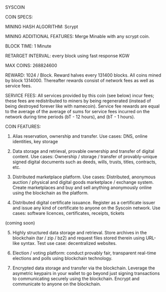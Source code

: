 SYSCOIN

COIN SPECS:

MINING HASH ALGORITHM: Scrypt

MINING ADDITIONAL FEATURES: Merge Minable with any scrypt coin.

BLOCK TIME: 1 Minute

RETARGET INTERVAL: every block using fast response KGW

MAX COINS: 268824600

REWARD: 1024 / Block. Reward halves every 131400 blocks. All coins 
mined by block 1314000. Thereafter rewards consist of network fees as
well as service fees.

SERVICE FEES: All services provided by this coin (see below) incur fees;  these fees
are redistributed to miners by being regenerated (instead of being destroyed
forever like with namecoin). Service fee rewards are equal to the average of the average 
of sums for service fees incurred on the network during time periods (bT - 12 hours), 
and (bT - 1 hours).

COIN FEATURES:

1. Alias reservation, ownership and transfer. 
Use cases: DNS, online identities,  key storage

2. Data storage and retrieval, provable ownership and transfer of digital content.
Use cases: Ownership / storage / transfer of provably-unique signed digital documents
such as deeds, wills, trusts, titles, contracts, etc.

3. Distributed marketplace platform.
Use cases: Distributed, anonymous auction / physical and digital goods marketplace /
exchange system. Create marketplaces and buy and sell anything anonymously online using 
the blockchain as the platform.

4. Distributed digital certificate issuance. Register as a certificate issuer and issue
any kind of certificate to anyone on the Syscoin network.
Use cases: software licences, certificates, receipts, tickets

(coming soon)

5. Highly structured data storage and retrieval. Store archives in the blockchain
(tar / zip / bz2) and request files stored therein using URL-like syntax. Test use
case: decentralized websites.

6. Election / voting platform: conduct provably fair, transparent real-time elections
and polls using blockchain technology.

7. Encrypted data storage and transfer via the blockchain. Leverage the asymetric keypairs in your
wallet to go beyond just signing transactions to communicating securely using the blockchain. Encrypt 
and communicate to anyone on the blockchain.
